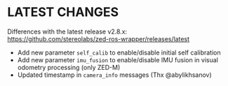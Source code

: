 LATEST CHANGES
==============
Differences with the latest release v2.8.x:
https://github.com/stereolabs/zed-ros-wrapper/releases/latest

- Add new parameter `self_calib` to enable/disable initial self calibration
- Add new parameter `imu_fusion` to enable/disable IMU fusion in visual odometry processing (only ZED-M)
- Updated timestamp in `camera_info` messages (Thx @abylikhsanov)


